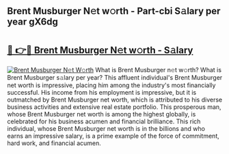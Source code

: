 ## Brent Musburger N𝚎t w𝚘rth - Part-cbi S𝚊lary per year gX6dg

# <h2><a href="http://gc2vt2s.nevu.top/?p=Brent+Musburger">🔗 👉🔴 Brent Musburger N𝚎t w𝚘rth - S𝚊lary</a></h2>

[![Brent Musburger N𝚎t W𝚘rth](https://i.imgur.com/Oavwk0R.jpeg)](http://gc2vt2s.nevu.top/?p=Brent+Musburger)
What is Brent Musburger n𝚎t w𝚘rth? What is Brent Musburger s𝚊lary per year?
This affluent individual's Brent Musburger net worth is impressive, placing him among the industry's most financially successful. His income from his employment is impressive, but it is outmatched by Brent Musburger net worth, which is attributed to his diverse business activities and extensive real estate portfolio. This prosperous man, whose Brent Musburger net worth is among the highest globally, is celebrated for his business acumen and financial brilliance. This rich individual, whose Brent Musburger net worth is in the billions and who earns an impressive salary, is a prime example of the force of commitment, hard work, and financial acumen.
